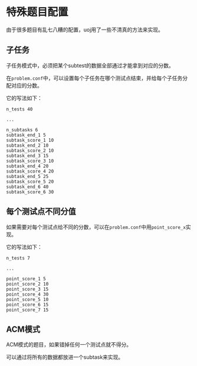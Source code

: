 # 特殊题目配置

由于很多题目有乱七八糟的配置，uoj用了一些不清真的方法来实现。


## 子任务

子任务模式中，必须把某个subtest的数据全部通过才能拿到对应的分数。

在`problem.conf`中，可以设置每个子任务在哪个测试点结束，并给每个子任务分配对应的分数。

它的写法如下：
```
n_tests 40

...

n_subtasks 6
subtask_end_1 5
subtask_score_1 10
subtask_end_2 10
subtask_score_2 10
subtask_end_3 15
subtask_score_3 10
subtask_end_4 20
subtask_score_4 20
subtask_end_5 25
subtask_score_5 20
subtask_end_6 40
subtask_score_6 30
```

## 每个测试点不同分值

如果需要对每个测试点给不同的分数，可以在`problem.conf`中用`point_score_x`实现。

它的写法如下：
```
n_tests 7

... 

point_score_1 5
point_score_2 10
point_score_3 15
point_score_4 30
point_score_5 10
point_score_6 15
point_score_7 15
```

## ACM模式

ACM模式的题目，如果错掉任何一个测试点就不得分。  

可以通过将所有的数据都放进一个subtask来实现。

